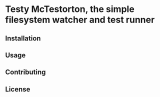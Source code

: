 # Testy McTestorton, the simple filesystem watcher and test runner

## Installation

## Usage

## Contributing

## License
